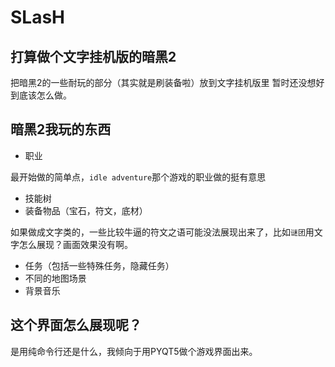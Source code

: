 # SLasH

## 打算做个文字挂机版的暗黑2
把暗黑2的一些耐玩的部分（其实就是刷装备啦）放到文字挂机版里
暂时还没想好到底该怎么做。

## 暗黑2我玩的东西
* 职业

最开始做的简单点，`idle adventure`那个游戏的职业做的挺有意思

* 技能树
* 装备物品（宝石，符文，底材）

如果做成文字类的，一些比较牛逼的符文之语可能没法展现出来了，比如`谜团`用文字怎么展现？画面效果没有啊。

* 任务（包括一些特殊任务，隐藏任务）
* 不同的地图场景
* 背景音乐

## 这个界面怎么展现呢？

是用纯命令行还是什么，我倾向于用PYQT5做个游戏界面出来。